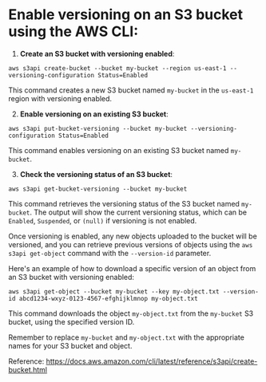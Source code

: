 # Enable versioning on an S3 bucket using the AWS CLI:

1. **Create an S3 bucket with versioning enabled**:

```
aws s3api create-bucket --bucket my-bucket --region us-east-1 --versioning-configuration Status=Enabled
```

This command creates a new S3 bucket named `my-bucket` in the `us-east-1` region with versioning enabled.

2. **Enable versioning on an existing S3 bucket**:

```
aws s3api put-bucket-versioning --bucket my-bucket --versioning-configuration Status=Enabled
```

This command enables versioning on an existing S3 bucket named `my-bucket`.

3. **Check the versioning status of an S3 bucket**:

```
aws s3api get-bucket-versioning --bucket my-bucket
```

This command retrieves the versioning status of the S3 bucket named `my-bucket`. The output will show the current versioning status, which can be `Enabled`, `Suspended`, or `(null)` if versioning is not enabled.

Once versioning is enabled, any new objects uploaded to the bucket will be versioned, and you can retrieve previous versions of objects using the `aws s3api get-object` command with the `--version-id` parameter.

Here's an example of how to download a specific version of an object from an S3 bucket with versioning enabled:

```
aws s3api get-object --bucket my-bucket --key my-object.txt --version-id abcd1234-wxyz-0123-4567-efghijklmnop my-object.txt
```

This command downloads the object `my-object.txt` from the `my-bucket` S3 bucket, using the specified version ID.

Remember to replace `my-bucket` and `my-object.txt` with the appropriate names for your S3 bucket and object.

Reference: 
https://docs.aws.amazon.com/cli/latest/reference/s3api/create-bucket.html
